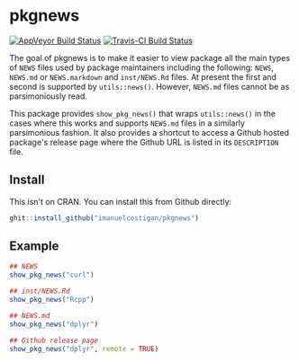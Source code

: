 # pkgnews

[![AppVeyor Build Status](https://ci.appveyor.com/api/projects/status/github/imanuelcostigan/pkgnews?branch=master&svg=true)](https://ci.appveyor.com/project/imanuelcostigan/pkgnews) [![Travis-CI Build Status](https://travis-ci.org/imanuelcostigan/pkgnews.svg?branch=master)](https://travis-ci.org/imanuelcostigan/pkgnews)

The goal of pkgnews is to make it easier to view package all the main types of `NEWS` files used by package maintainers including the following: `NEWS`, `NEWS.md` or `NEWS.markdown` and `inst/NEWS.Rd` files. At present the first and second is supported by `utils::news()`. However, `NEWS.md` files cannot be as parsimoniously read. 

This package provides `show_pkg_news()` that wraps `utils::news()` in the cases where this works and supports `NEWS.md` files in a similarly parsimonious fashion. It also provides a shortcut to access a Github hosted package's release page where the Github URL is listed in its `DESCRIPTION` file.

## Install

This isn't on CRAN. You can install this from Github directly:

```r
ghit::install_github("imanuelcostigan/pkgnews")
```

## Example

``` r
## NEWS
show_pkg_news("curl")

## inst/NEWS.Rd
show_pkg_news("Rcpp")

## NEWS.md
show_pkg_news("dplyr")

## Github release page
show_pkg_news("dplyr", remote = TRUE)
```
